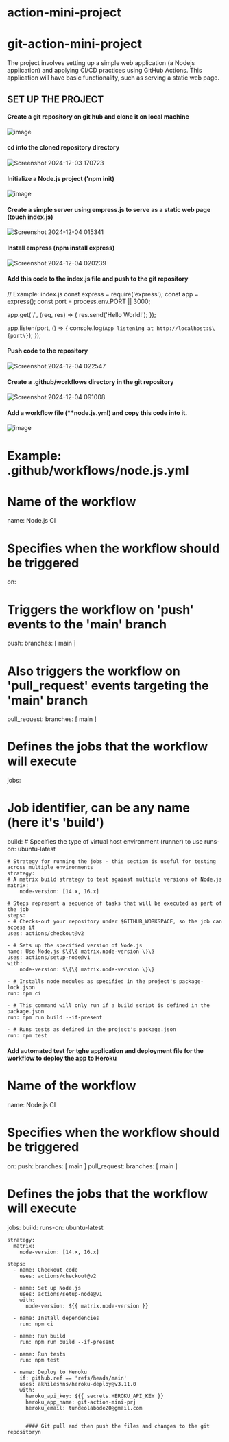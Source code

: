 # action-mini-project

# git-action-mini-project
The project involves setting up a simple web application (a Nodejs application) and applying CI/CD practices using GitHub Actions. This application will have basic functionality, such as serving a static web page.

## SET UP THE PROJECT 


#### Create a git repository on git hub and clone it on local machine 
![image](https://github.com/user-attachments/assets/39ed703b-dab1-4763-a7ad-e72390737533)



#### cd into the cloned repository directory 
![Screenshot 2024-12-03 170723](https://github.com/user-attachments/assets/29e9e31a-cf94-429a-b5db-263f410a60ab)




#### Initialize a Node.js project ('npm init)
![image](https://github.com/user-attachments/assets/a4bbed89-25b6-4f2d-9bbc-bd537d7f33e3)


#### Create a simple server using empress.js to serve as a static web page (**touch index.js**)
![Screenshot 2024-12-04 015341](https://github.com/user-attachments/assets/a49b964d-dc23-4188-9fb5-b27450906769)


#### Install empress (**npm install express**)
![Screenshot 2024-12-04 020239](https://github.com/user-attachments/assets/68e7b68b-1892-440d-8c20-5b57c3666c8b)


#### Add this code to the index.js file and push to the git repository 
// Example: index.js
const express = require('express');
const app = express();
const port = process.env.PORT || 3000;

app.get('/', (req, res) => \{
  res.send('Hello World!');
\});

app.listen(port, () => \{
  console.log(`App listening at http://localhost:$\{port\}`);
\});


#### Push code to the repository 
![Screenshot 2024-12-04 022547](https://github.com/user-attachments/assets/f8ce9bf6-8b7e-4999-8c04-ea9f99ae6864)



#### Create a .github/workflows directory in the git repository
![Screenshot 2024-12-04 091008](https://github.com/user-attachments/assets/89adc863-a491-47dd-bc64-a4de323a73ac)



#### Add a workflow file (**node.js.yml) and copy this code into it.
![image](https://github.com/user-attachments/assets/616c34cc-4069-467d-9001-07ca5292694d)
# Example: .github/workflows/node.js.yml

# Name of the workflow
name: Node.js CI

# Specifies when the workflow should be triggered
on:
# Triggers the workflow on 'push' events to the 'main' branch
push:
    branches: [ main ]
# Also triggers the workflow on 'pull_request' events targeting the 'main' branch
pull_request:
    branches: [ main ]

# Defines the jobs that the workflow will execute
jobs:
# Job identifier, can be any name (here it's 'build')
build:
    # Specifies the type of virtual host environment (runner) to use
    runs-on: ubuntu-latest

    # Strategy for running the jobs - this section is useful for testing across multiple environments
    strategy:
    # A matrix build strategy to test against multiple versions of Node.js
    matrix:
        node-version: [14.x, 16.x]

    # Steps represent a sequence of tasks that will be executed as part of the job
    steps:
    - # Checks-out your repository under $GITHUB_WORKSPACE, so the job can access it
    uses: actions/checkout@v2

    - # Sets up the specified version of Node.js
    name: Use Node.js $\{\{ matrix.node-version \}\}
    uses: actions/setup-node@v1
    with:
        node-version: $\{\{ matrix.node-version \}\}

    - # Installs node modules as specified in the project's package-lock.json
    run: npm ci

    - # This command will only run if a build script is defined in the package.json
    run: npm run build --if-present

    - # Runs tests as defined in the project's package.json
    run: npm test


#### Add automated test for tghe application and deployment file for the workflow to deploy the app to Heroku
# Name of the workflow
name: Node.js CI

# Specifies when the workflow should be triggered
on:
  push:
    branches: [ main ]
  pull_request:
    branches: [ main ]

# Defines the jobs that the workflow will execute
jobs:
  build:
    runs-on: ubuntu-latest

    strategy:
      matrix:
        node-version: [14.x, 16.x]

    steps:
      - name: Checkout code
        uses: actions/checkout@v2

      - name: Set up Node.js
        uses: actions/setup-node@v1
        with:
          node-version: ${{ matrix.node-version }}

      - name: Install dependencies
        run: npm ci

      - name: Run build
        run: npm run build --if-present

      - name: Run tests
        run: npm test

      - name: Deploy to Heroku
        if: github.ref == 'refs/heads/main'
        uses: akhileshns/heroku-deploy@v3.11.0
        with:
          heroku_api_key: ${{ secrets.HEROKU_API_KEY }}
          heroku_app_name: git-action-mini-prj
          heroku_email: tundeolabode20@gmail.com


          #### Git pull and then push the files and changes to the git repositoryn
